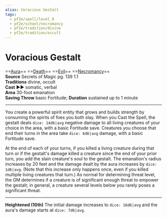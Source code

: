 ```yaml
---
alias: Voracious Gestalt
tags:
  - pf2e/spell/level_9
  - pf2e/school/necromancy
  - pf2e/tradition/divine
  - pf2e/tradition/occult
---
```


# Voracious Gestalt

==[Aura](Aura.md)== ==[Death](Death.md)== ==[Evil](Evil.md)== ==[Necromancy](Necromancy.md)==  
__Source__ Secrets of Magic pg. 139 1.1  
**Traditions** divine, occult  
**Cast** ►► somatic, verbal  
**Area** 30-foot emanation  
**Saving Throw** basic Fortitude; **Duration** sustained up to 1 minute

---

You create a powerful spirit entity that grows and builds strength by consuming the spirits of foes you both slay. When you Cast the Spell, the gestalt deals `dice: 14d6|avg` negative damage to all living creatures of your choice in the area, with a basic Fortitude save. Creatures you choose that end their turns in the area take `dice: 6d6|avg` damage, with a basic Fortitude save.

At the end of each of your turns, if you killed a living creature during that turn or if the gestalt's damage killed a creature since the end of your prior turn, you add the slain creature's soul to the gestalt. The emanation's radius increases by 20 feet and the damage dealt by the aura increases by `dice: 1d6|avg`. (Note that this increase only happens once, even if you killed multiple living creatures that turn.) As normal for determining threat level, the GM determines if a creature is of significant enough threat to empower the gestalt; in general, a creature several levels below you rarely poses a significant threat.

<hr>

**Heightened (10th)** The initial damage increases to `dice: 16d6|avg` and the aura's damage starts at `dice: 7d6|avg`.
